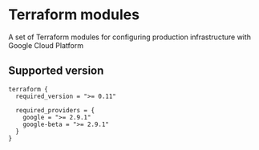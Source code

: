 # Terraform modules

A set of Terraform modules for configuring production infrastructure with Google Cloud Platform

## Supported version

```
terraform {
  required_version = ">= 0.11"

  required_providers = {
    google = ">= 2.9.1"
    google-beta = ">= 2.9.1"
  }
}
```
